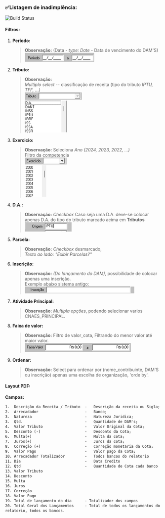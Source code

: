 ###  ✅Listagem de inadimplência: 
![Build Status](https://travis-ci.org/joemccann/dillinger.svg?branch=master)
#### Filtros:
1.  **Período:**
    >**Observação:** (Data - *type: Date* - Data de vencimento do DAM'S) <br>
    ![alt text](Fotos/image.png)

2.  **Tributo:**
    >**Observação:** <br>   *Multiplo* _select_ -- classificação de receita (tipo do tributo *IPTU, TFF, ...)*<br>
    ![alt text](Fotos/image-1.png)<br>
    ![alt text](Fotos/image-2.png)

3.  **Exercicio:** 
    > **Observação:** Seleciona *Ano (2024, 2023, 2022, ...)* <br>
    Filtro da competencia<br>
    ![alt text](Fotos/image-3.png)<br>
    ![alt text](Fotos/image-4.png)

4.  **D.A.:**  
    > **Observação:** *Checkbox* Caso seja uma D.A. deve-se colocar apenas D.A. do tipo do tributo marcado acima em **Tributos**<br>
    ![alt text](Fotos/image-5.png)

5.  **Parcela:** 
    >**Observação:** *Checkbox* desmarcado,<br>  *Texto ao lado:* _"Exibir Parcelas?"_<br>

6.  **Inscrição:**
    >**Observação:** *(Do lançamento do DAM)*, possibilidade de colocar apenas uma inscrição.<br> 
    Exemplo abaixo sistema antigo:<br> 
    ![alt text](/Fotos/inscrição.png)
    
7.  **Atividade Principal:**
    >**Observação:** _Multipla opções_, podendo selecionar varios CNAES_PRINCIPAL. <br>

8.  **Faixa de valor:**
    > **Observação:** Filtro de valor_cota, Filtrando do menor valor até maior valor.<br>
    ![alt text](fotos/faixa_valor.png)

9. **Ordenar:** 
    > **Observação:** Select para ordenar por (nome_contribuinte, DAM'S ou inscrição) apenas uma escolha de organização, 'orde by'.

  
####   Layout PDF:
**Campos:** 
 ```
1.  Descrição da Receita / Tributo  -   Descrição da receita ou Sigla;
2.  Arrecadador                     -   Banco;
3.  Natureza                        -   Natureza Juridica; 
3.  Qtd.                            -   Quantidade de DAM's;
4.  Valor Tributo                   -   Valor Original da Cota; 
5.  Desconto (-)                    -   Desconto da Cota;
6.  Multa(+)                        -   Multa da cota;
7.  Juros(+)                        -   Juros da cota;
8.  Correção (+)                    -   Correção monetaria da Cota;
9.  Valor Pago                      -   Valor pago da Cota;
10. Arrecadador Totalizador         -   Todos bancos do relatorio
11. Dia                             -   Data Credito
12. Qtd                             -   Quantidade de Cota cada banco
13. Valor Tributo                   
14. Desconto    
15. Multa
16. Juros 
17. Correção
18. Valor Pago
19. Total de lançamento do dia      - Totalizador dos campos 
20. Total Geral dos Lançamentos     - Total de todos os lançamentos do relatorio, todos os bancos. 
```  
